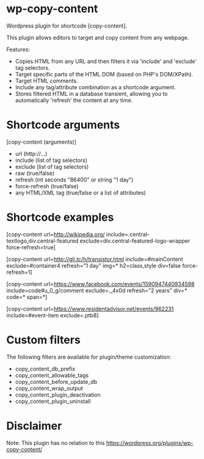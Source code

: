 # wp-copy-content
Wordpress plugin for shortcode [copy-content].

This plugin allows editors to target and copy content from any webpage.

Features:
- Copies HTML from any URL and then filters it via 'include' and 'exclude' tag selectors.
- Target specific parts of the HTML DOM (based on PHP's DOM/XPath).
- Target HTML comments.
- Include any tag/attribute combination as a shortcode argument.
- Stores filtered HTML in a database transient, allowing you to automatically 'refresh' the content at any time.

# Shortcode arguments

[copy-content (arguments)]
- url (http://...)
- include (list of tag selectors)
- exclude (list of tag selectors)
- raw (true/false)
- refresh (int seconds "86400" or string "1 day")
- force-refresh (true/false)
- any HTML/XML tag (true/false or a list of attributes)

# Shortcode examples

[copy-content url=http://wikipedia.org/ include=.central-textlogo,div.central-featured exclude=div.central-featured-logo-wrapper force-refresh=true]

[copy-content url=http://gli.tc/h/transistor.html include=#mainContent exclude=#container4 refresh="1 day" img=* h2=class,style div=false force-refresh=1]

[copy-content url=https://www.facebook.com/events/1590947440934598 include=code#u_0_g/comment exclude=._4x0d refresh="2 years" div=* code=* span=*]

[copy-content url=https://www.residentadvisor.net/events/962231 include=#event-item exclude=.ptb8]

# Custom filters

The following filters are available for plugin/theme customization:
- copy_content_db_prefix
- copy_content_allowable_tags
- copy_content_before_update_db
- copy_content_wrap_output
- copy_content_plugin_deactivation
- copy_content_plugin_uninstall

# Disclaimer

Note: This plugin has no relation to this https://wordpress.org/plugins/wp-copy-content/
